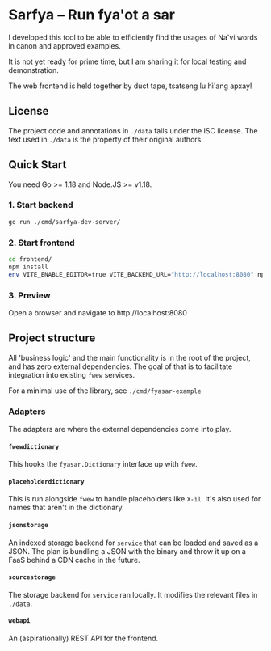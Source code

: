 # Sarfya – Run fya'ot a sar

I developed this tool to be able to efficiently find the usages of Na'vi words in canon and approved examples.

It is not yet ready for prime time, but I am sharing it for local testing and demonstration.

The web frontend is held together by duct tape, tsatseng lu hì'ang apxay!

## License

The project code and annotations in `./data` falls under the ISC license.
The text used in `./data` is the property of their original authors.

## Quick Start

You need Go >= 1.18 and Node.JS >= v1.18.

### 1. Start backend
```bash
go run ./cmd/sarfya-dev-server/
```

### 2. Start frontend

```bash
cd frontend/
npm install
env VITE_ENABLE_EDITOR=true VITE_BACKEND_URL="http://localhost:8080" npm run dev
```

### 3. Preview
Open a browser and navigate to http://localhost:8080

## Project structure

All 'business logic' and the main functionality is in the root of the project, and has zero external dependencies.
The goal of that is to facilitate integration into existing `fwew` services.

For a minimal use of the library, see `./cmd/fyasar-example`

### Adapters

The adapters are where the external dependencies come into play.

#### `fwewdictionary`

This hooks the `fyasar.Dictionary` interface up with `fwew`.

#### `placeholderdictionary`

This is run alongside `fwew` to handle placeholders like `X-ìl`.
It's also used for names that aren't in the dictionary.

#### `jsonstorage`

An indexed storage backend for `service` that can be loaded and saved as a JSON.
The plan is bundling a JSON with the binary and throw it up on a FaaS behind a CDN cache in the future.

#### `sourcestorage`

The storage backend for `service` ran locally. 
It modifies the relevant files in `./data`.

#### `webapi`

An (aspirationally) REST API for the frontend.